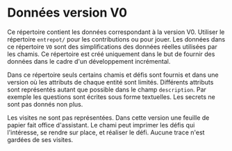 Données version V0
==================

Ce répertoire contient les données correspondant à la version V0.
Utiliser le répertoire `entrepot/` pour les contributions ou pour jouer.
Les données dans ce répertoire `V0` sont des simplifications des 
données réelles utilisées par les chamis. Ce répertoire est créé
uniquement dans le but de fournir des données dans le cadre d'un
développement incrémental.

Dans ce répertoire seuls certains chamis et défis sont fournis et dans une
version où les attributs de chaque entité sont limités. Différents
attributs sont représentés autant que possible dans le champ `description`. 
Par exemple les questions sont écrites sous forme textuelles. Les secrets
ne sont pas donnés non plus. 

Les visites ne sont pas représentées. Dans cette version une feuille de
papier fait office d'assistant. Le chami peut imprimer les défis qui
l'intéresse, se rendre sur place, et réaliser le défi. Aucune trace n'est
gardées de ses visites.
